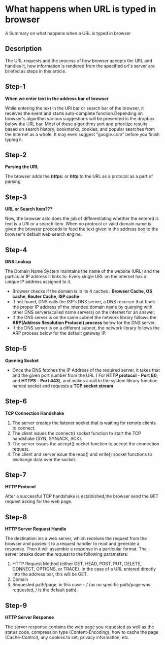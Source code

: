# What happens when URL is typed in browser 
A Summary on what happens when a URL is typed in browser
## Description
The URL requests and the process of how browser accepts the URL and handles it, how information is rendered from the specified url's server are briefed as steps in this article.
## Step-1
**When we enter text in the address bar of browser**

While entering the text in the URl bar or search bar of the browser, it receives the event and starts auto-complete function.Depending on browser's algorithm various suggestions will be presented in the dropbox below the URL bar. Most of these algorithms sort and prioritize results based on search history, bookmarks, cookies, and popular searches from the internet as a whole. It may even suggest "google.com" before you finish typing it.
## Step-2
**Parsing the URL**

The browser adds the **_https:_** or **_http_** to the URL as a protocol as a part of parsing
## Step-3 
**URL or Search Item???**

Now, the browser aslo does the job of differentiating whether the entered is text is a URl or a search item. When no protocol or valid domain name is given the browser proceeds to feed the text given in the address box to the browser's default web search engine.
## Step-4
**DNS Lookup**

The Domain Name System maintains the name of the website (URL) and the particular IP address it links to. Every single URL on the internet has a unique IP address assigned to it.
- Browser checks if the domain is in its 4 caches : **Browser Cache, OS cache, Router Cache,  ISP cache**
- If not found, DNS calls the ISP’s DNS server, a DNS recursor that finds the proper IP address of the intended domain name by querying with other DNS servers(called name servers) on the internet for an answer.
- If the DNS server is on the same subnet the network library follows the **ARP(Address Resolution Protocol) process** below for the DNS server.
- If the DNS server is on a different subnet, the network library follows the ARP process below for the default gateway IP.
## Step-5
**Opening Socket**
- Once the DNS fetches the IP Address of the required server, it takes that and the given port number from the URL ( For **HTTP protocol** - **Port 80**, and **HTTPS** - **Port 443**), and makes a call to the system library function named socket and requests a **TCP socket stream**
## Step-6
**TCP Connection Handshake**
1. The server creates the listener socket that is waiting for remote clients to connect.
2. The client issues the connect() socket function to start the TCP handshake (SYN, SYN/ACK, ACK). 
3. The server issues the accept() socket function to accept the connection request.
4. The client and server issue the read() and write() socket functions to exchange data over the socket.
## Step-7
**HTTP Protocol**

After a successful TCP handshake is established,the browser send the GET request asking for the web page.

## Step-8
**HTTP Server Request Handle**

The destination ins a web server, which receives the request from the browser and passes it to a request handler to read and generate a response. Then it will assemble a response in a particular format.
The server breaks down the request to the following parameters:
1. HTTP Request Method (either GET, HEAD, POST, PUT, DELETE, CONNECT, OPTIONS, or TRACE). In the case of a URL entered directly into the address bar, this will be GET.
2. Domain
3. Requested path/page, in this case - / (as no specific path/page was requested, / is the default path).

## Step-9
**HTTP Server Response**

The server response contains the web page you requested as well as the status code, compression type (Content-Encoding), how to cache the page (Cache-Control), any cookies to set, privacy information, etc.
